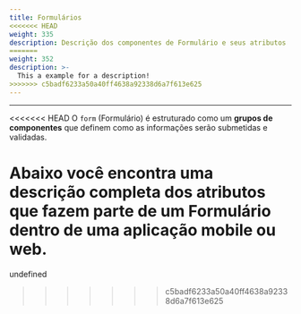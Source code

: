 ```yaml
---
title: Formulários
<<<<<<< HEAD
weight: 335
description: Descrição dos componentes de Formulário e seus atributos
=======
weight: 352
description: >-
  This a example for a description!
>>>>>>> c5badf6233a50a40ff4638a92338d6a7f613e625
---
```


---

<<<<<<< HEAD
O `form` \(Formulário\) é estruturado como um **grupos de componentes** que definem como as informações serão submetidas e validadas. 

Abaixo você encontra uma descrição completa dos atributos que fazem parte de um **Formulário** dentro de uma aplicação mobile ou web.
=======
undefined
>>>>>>> c5badf6233a50a40ff4638a92338d6a7f613e625
